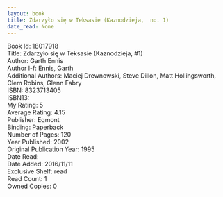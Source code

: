 ```yaml
---
layout: book
title: Zdarzyło się w Teksasie (Kaznodzieja,  no. 1)
date_read: None
---
```


Book Id: 18017918<br />
Title: Zdarzyło się w Teksasie (Kaznodzieja, #1)<br />
Author: Garth Ennis<br />
Author l-f: Ennis, Garth<br />
Additional Authors: Maciej Drewnowski, Steve Dillon, Matt Hollingsworth, Clem Robins, Glenn Fabry<br />
ISBN: 8323713405<br />
ISBN13: <br />
My Rating: 5<br />
Average Rating: 4.15<br />
Publisher: Egmont<br />
Binding: Paperback<br />
Number of Pages: 120<br />
Year Published: 2002<br />
Original Publication Year: 1995<br />
Date Read: <br />
Date Added: 2016/11/11<br />
Exclusive Shelf: read<br />
Read Count: 1<br />
Owned Copies: 0<br />

